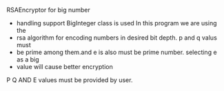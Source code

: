 RSAEncryptor for big number
 * handling support BigInteger class is used In this program we are using the
 * rsa algorithm for encoding numbers in desired bit depth. p and q valus must
 * be prime among them.and e is also must be prime number. selecting e as a big
 * value will cause better encryption

P Q AND E values must be provided by user.
